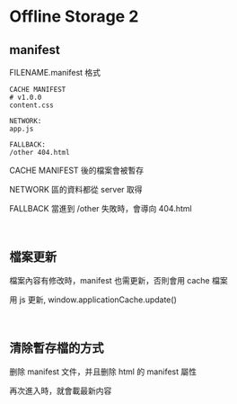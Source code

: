 # Offline Storage 2

## manifest

FILENAME.manifest 格式
```
CACHE MANIFEST
# v1.0.0
content.css

NETWORK:
app.js

FALLBACK:
/other 404.html
```

CACHE MANIFEST 後的檔案會被暫存

NETWORK 區的資料都從 server 取得

FALLBACK 當進到 /other 失敗時，會導向 404.html

<br />

## 檔案更新

檔案內容有修改時，manifest 也需更新，否則會用 cache 檔案

用 js 更新, window.applicationCache.update()

<br />

## 清除暫存檔的方式

删除 manifest 文件，并且删除 html 的 manifest 屬性

再次進入時，就會載最新内容
